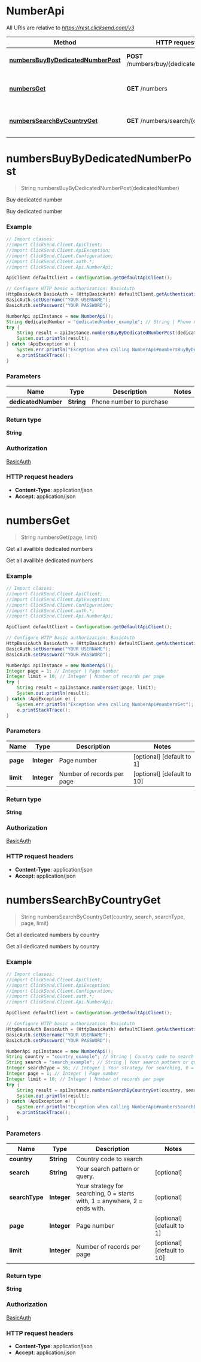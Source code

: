 # NumberApi

All URIs are relative to *https://rest.clicksend.com/v3*

Method | HTTP request | Description
------------- | ------------- | -------------
[**numbersBuyByDedicatedNumberPost**](NumberApi.md#numbersBuyByDedicatedNumberPost) | **POST** /numbers/buy/{dedicated_number} | Buy dedicated number
[**numbersGet**](NumberApi.md#numbersGet) | **GET** /numbers | Get all availible dedicated numbers
[**numbersSearchByCountryGet**](NumberApi.md#numbersSearchByCountryGet) | **GET** /numbers/search/{country} | Get all dedicated numbers by country


<a name="numbersBuyByDedicatedNumberPost"></a>
# **numbersBuyByDedicatedNumberPost**
> String numbersBuyByDedicatedNumberPost(dedicatedNumber)

Buy dedicated number

Buy dedicated number

### Example
```java
// Import classes:
//import ClickSend.Client.ApiClient;
//import ClickSend.Client.ApiException;
//import ClickSend.Client.Configuration;
//import ClickSend.Client.auth.*;
//import ClickSend.Client.Api.NumberApi;

ApiClient defaultClient = Configuration.getDefaultApiClient();

// Configure HTTP basic authorization: BasicAuth
HttpBasicAuth BasicAuth = (HttpBasicAuth) defaultClient.getAuthentication("BasicAuth");
BasicAuth.setUsername("YOUR USERNAME");
BasicAuth.setPassword("YOUR PASSWORD");

NumberApi apiInstance = new NumberApi();
String dedicatedNumber = "dedicatedNumber_example"; // String | Phone number to purchase
try {
    String result = apiInstance.numbersBuyByDedicatedNumberPost(dedicatedNumber);
    System.out.println(result);
} catch (ApiException e) {
    System.err.println("Exception when calling NumberApi#numbersBuyByDedicatedNumberPost");
    e.printStackTrace();
}
```

### Parameters

Name | Type | Description  | Notes
------------- | ------------- | ------------- | -------------
 **dedicatedNumber** | **String**| Phone number to purchase |

### Return type

**String**

### Authorization

[BasicAuth](../README.md#BasicAuth)

### HTTP request headers

 - **Content-Type**: application/json
 - **Accept**: application/json

<a name="numbersGet"></a>
# **numbersGet**
> String numbersGet(page, limit)

Get all availible dedicated numbers

Get all availible dedicated numbers

### Example
```java
// Import classes:
//import ClickSend.Client.ApiClient;
//import ClickSend.Client.ApiException;
//import ClickSend.Client.Configuration;
//import ClickSend.Client.auth.*;
//import ClickSend.Client.Api.NumberApi;

ApiClient defaultClient = Configuration.getDefaultApiClient();

// Configure HTTP basic authorization: BasicAuth
HttpBasicAuth BasicAuth = (HttpBasicAuth) defaultClient.getAuthentication("BasicAuth");
BasicAuth.setUsername("YOUR USERNAME");
BasicAuth.setPassword("YOUR PASSWORD");

NumberApi apiInstance = new NumberApi();
Integer page = 1; // Integer | Page number
Integer limit = 10; // Integer | Number of records per page
try {
    String result = apiInstance.numbersGet(page, limit);
    System.out.println(result);
} catch (ApiException e) {
    System.err.println("Exception when calling NumberApi#numbersGet");
    e.printStackTrace();
}
```

### Parameters

Name | Type | Description  | Notes
------------- | ------------- | ------------- | -------------
 **page** | **Integer**| Page number | [optional] [default to 1]
 **limit** | **Integer**| Number of records per page | [optional] [default to 10]

### Return type

**String**

### Authorization

[BasicAuth](../README.md#BasicAuth)

### HTTP request headers

 - **Content-Type**: application/json
 - **Accept**: application/json

<a name="numbersSearchByCountryGet"></a>
# **numbersSearchByCountryGet**
> String numbersSearchByCountryGet(country, search, searchType, page, limit)

Get all dedicated numbers by country

Get all dedicated numbers by country

### Example
```java
// Import classes:
//import ClickSend.Client.ApiClient;
//import ClickSend.Client.ApiException;
//import ClickSend.Client.Configuration;
//import ClickSend.Client.auth.*;
//import ClickSend.Client.Api.NumberApi;

ApiClient defaultClient = Configuration.getDefaultApiClient();

// Configure HTTP basic authorization: BasicAuth
HttpBasicAuth BasicAuth = (HttpBasicAuth) defaultClient.getAuthentication("BasicAuth");
BasicAuth.setUsername("YOUR USERNAME");
BasicAuth.setPassword("YOUR PASSWORD");

NumberApi apiInstance = new NumberApi();
String country = "country_example"; // String | Country code to search
String search = "search_example"; // String | Your search pattern or query.
Integer searchType = 56; // Integer | Your strategy for searching, 0 = starts with, 1 = anywhere, 2 = ends with.
Integer page = 1; // Integer | Page number
Integer limit = 10; // Integer | Number of records per page
try {
    String result = apiInstance.numbersSearchByCountryGet(country, search, searchType, page, limit);
    System.out.println(result);
} catch (ApiException e) {
    System.err.println("Exception when calling NumberApi#numbersSearchByCountryGet");
    e.printStackTrace();
}
```

### Parameters

Name | Type | Description  | Notes
------------- | ------------- | ------------- | -------------
 **country** | **String**| Country code to search |
 **search** | **String**| Your search pattern or query. | [optional]
 **searchType** | **Integer**| Your strategy for searching, 0 &#x3D; starts with, 1 &#x3D; anywhere, 2 &#x3D; ends with. | [optional]
 **page** | **Integer**| Page number | [optional] [default to 1]
 **limit** | **Integer**| Number of records per page | [optional] [default to 10]

### Return type

**String**

### Authorization

[BasicAuth](../README.md#BasicAuth)

### HTTP request headers

 - **Content-Type**: application/json
 - **Accept**: application/json

